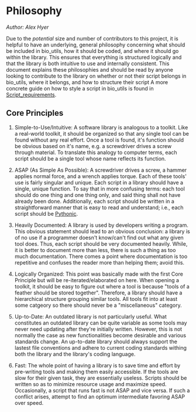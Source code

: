Philosophy
==========

*Author: Alex Hyer*

Due to the *potential* size and number of contributors to this project, it is
helpful to have an underlying, general philosophy concerning what should be
included in bio_utils, how it should be coded, and where it should go within
the library. This ensures that everything is structured logically and that
the library is both intuitive to use and internally consistent. This document
explains these philosophies and should be read by anyone looking to contribute
to the library on whether or not their script belongs in bio_utils, where it
belongs, and how to structure their script A more concrete guide on how to
style a script in bio_utils is found in
[Script_requirements](Script_requirements.md).

Core Principles
---------------

1. Simple-to-Use/Intuitive: A software library is analogous to a toolkit. Like
a real-world toolkit, it should be organized so that any single tool can be
found without any real effort. Once a tool is found, it's function should be
obvious based on it's name, e.g. a screwdriver drives a screw through
material. To translate this analogy to computer terms, each script should be a
single tool whose name reflects its function.

2. ASAP (As Simple As Possible): A screwdriver drives a screw, a hammer applies
normal force, and a wrench applies torque. Each of these tools' use is fairly
singular and unique. Each script in a library should have a single,
unique function. To say that in more confusing terms: each tool should do one
thing and one thing only, and said thing shall not have already been done.
Additionally, each script should be written in a straightforward manner that
is easy to read and understand; i.e., each script should be
[Pythonic](http://blog.startifact.com/posts/older/what-is-pythonic.html).

3. Heavily Documented: A library is used by developers writing a program.
This obvious statement should lead to an obvious conclusion: a library is of no
use if a programmer doesn't know/can't find out what any given tool does. Thus,
each script should be very documented heavily. While, it is better to document
more than less, there is such a thing as too much documentation. There comes a
point where documentation is too repetitive and confuses the reader more than
helping them; avoid this.

4. Logically Organized: This point was basically made with the first Core
Principle but will be re-iterated/elaborated on here. When opening a toolkit,
it should be easy to figure out where a tool is because "tools of a feather
should be stored together". Therefore, a library should have a hierarchical
structure grouping similar tools. All tools fit into at least some catgeory
so there should never be a "miscellaneous" category.

5. Up-to-Date: An outdated library is not particularly useful. What constitutes
an outdated library can be quite variable as some tools may never need updating
after they're initially written. However, this is not normally the case as
new functionalities become desirable and various standards change. An
up-to-date library should always support the lastest file conventions and
adhere to current coding standards withing both
the library and the library's coding language.

6. Fast: The whole point of having a library is to save time and effort by
pre-writing tools and making them easily accessible. If the tools are slow
for their given task, they are essentially useless. Scripts should be written
so as to minimize resource usage and maximize speed. Occasionally, a script
that runs fast is not ASAP and vice versa. If such a conflict arises, attempt
to find an optimum intermediate favoring ASAP over speed.
